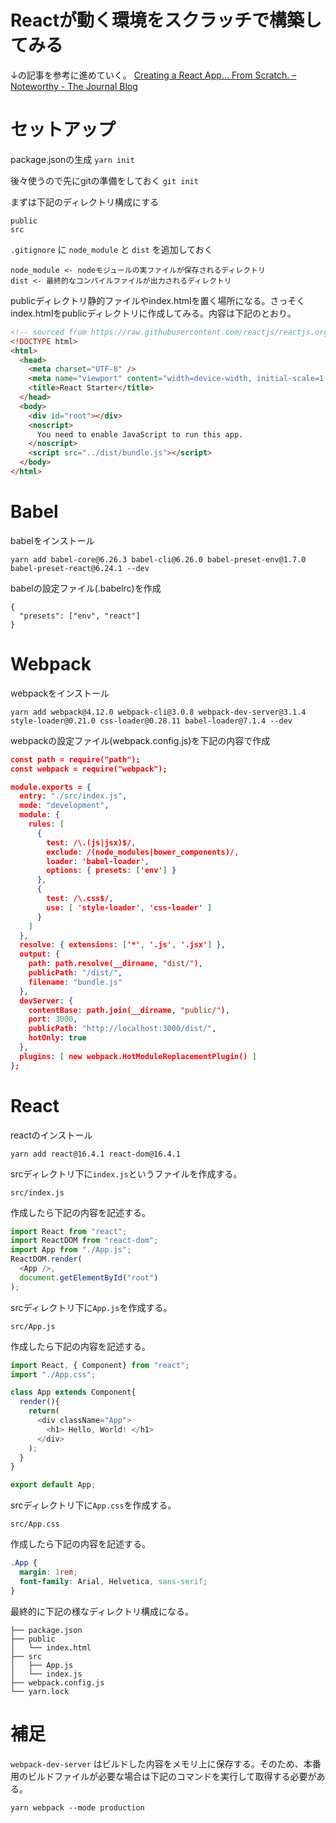 # Reactが動く環境をスクラッチで構築してみる

↓の記事を参考に進めていく。
[Creating a React App… From Scratch. – Noteworthy - The Journal Blog](https://blog.usejournal.com/creating-a-react-app-from-scratch-f3c693b84658)

# セットアップ

package.jsonの生成
`yarn init`

後々使うので先にgitの準備をしておく
`git init`

まずは下記のディレクトリ構成にする
```
public
src
```

`.gitignore` に `node_module` と `dist` を追加しておく

``` .gitignore
node_module <- nodeモジュールの実ファイルが保存されるディレクトリ
dist <- 最終的なコンパイルファイルが出力されるディレクトリ
```

publicディレクトリ静的ファイルやindex.htmlを置く場所になる。さっそくindex.htmlをpublicディレクトリに作成してみる。内容は下記のとおり。

``` html
<!-- sourced from https://raw.githubusercontent.com/reactjs/reactjs.org/master/static/html/single-file-example.html -->
<!DOCTYPE html>
<html>
  <head>
    <meta charset="UTF-8" />
    <meta name="viewport" content="width=device-width, initial-scale=1, shrink-to-fit=no">
    <title>React Starter</title>
  </head>
  <body>
    <div id="root"></div>
    <noscript>
      You need to enable JavaScript to run this app.
    </noscript>
    <script src="../dist/bundle.js"></script>
  </body>
</html>
```

# Babel

babelをインストール

```
yarn add babel-core@6.26.3 babel-cli@6.26.0 babel-preset-env@1.7.0 babel-preset-react@6.24.1 --dev
```

babelの設定ファイル(.babelrc)を作成

``` .babelrc
{
  "presets": ["env", "react"]
}
```

# Webpack

webpackをインストール

```
yarn add webpack@4.12.0 webpack-cli@3.0.8 webpack-dev-server@3.1.4 style-loader@0.21.0 css-loader@0.28.11 babel-loader@7.1.4 --dev
```

webpackの設定ファイル(webpack.config.js)を下記の内容で作成

``` json
const path = require("path");
const webpack = require("webpack");

module.exports = {
  entry: "./src/index.js",
  mode: "development",
  module: {
    rules: [
      {
        test: /\.(js|jsx)$/,
        exclude: /(node_modules|bower_components)/,
        loader: 'babel-loader',
        options: { presets: ['env'] }
      },
      {
        test: /\.css$/,
        use: [ 'style-loader', 'css-loader' ]
      }
    ]
  },
  resolve: { extensions: ['*', '.js', '.jsx'] },
  output: {
    path: path.resolve(__dirname, "dist/"),
    publicPath: "/dist/",
    filename: "bundle.js"
  },
  devServer: {
    contentBase: path.join(__dirname, "public/"),
    port: 3000,
    publicPath: "http://localhost:3000/dist/",
    hotOnly: true
  },
  plugins: [ new webpack.HotModuleReplacementPlugin() ]
};
```


# React

reactのインストール

```
yarn add react@16.4.1 react-dom@16.4.1
```

srcディレクトリ下に`index.js`というファイルを作成する。
```
src/index.js
```

作成したら下記の内容を記述する。

``` js
import React from "react";
import ReactDOM from "react-dom";
import App from "./App.js";
ReactDOM.render(
  <App />,
  document.getElementById("root")
);
```

srcディレクトリ下に`App.js`を作成する。
```
src/App.js
```

作成したら下記の内容を記述する。
``` js
import React, { Component} from "react";
import "./App.css";

class App extends Component{
  render(){
    return(
      <div className="App">
        <h1> Hello, World! </h1>
      </div>
    );
  }
}

export default App;
```

srcディレクトリ下に`App.css`を作成する。
```
src/App.css
```

作成したら下記の内容を記述する。
``` scss
.App {
  margin: 1rem;
  font-family: Arial, Helvetica, sans-serif;
}
```

最終的に下記の様なディレクトリ構成になる。

```
├── package.json
├── public
│   └── index.html
├── src
│   ├── App.js
│   └── index.js
├── webpack.config.js
└── yarn.lock
```

# 補足
  
`webpack-dev-server` はビルドした内容をメモリ上に保存する。そのため、本番用のビルドファイルが必要な場合は下記のコマンドを実行して取得する必要がある。
```
yarn webpack --mode production
```